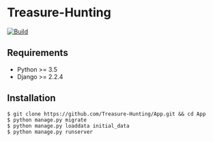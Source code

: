 # Treasure-Hunting

<a href="https://circleci.com/gh/Treasure-Hunting/App">
    <img
        alt="Build"
        src="https://img.shields.io/circleci/build/gh/Treasure-Hunting/App?logo=circleci&style=for-the-badge"
    >
</a>

## Requirements
- Python >= 3.5
- Django >= 2.2.4

## Installation
```console
$ git clone https://github.com/Treasure-Hunting/App.git && cd App
$ python manage.py migrate
$ python manage.py loaddata initial_data
$ python manage.py runserver
```
